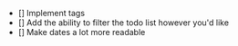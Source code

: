 - [] Implement tags
- [] Add the ability to filter the todo list however you'd like
- [] Make dates a lot more readable